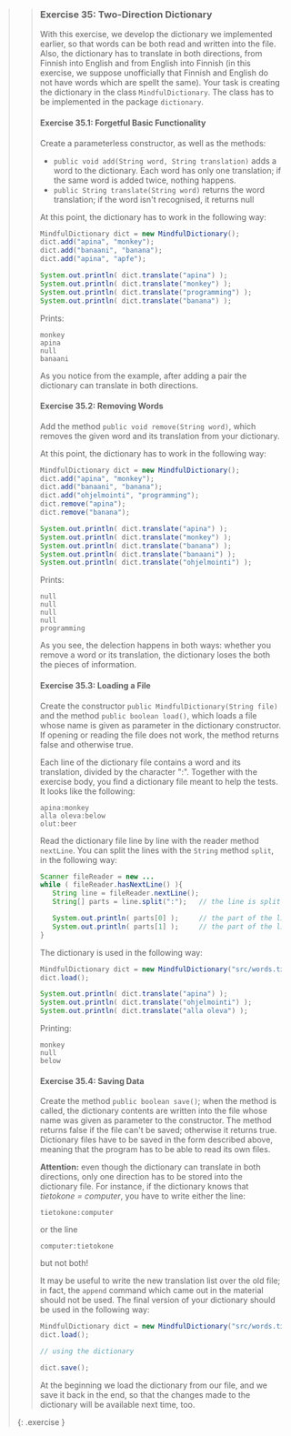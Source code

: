 >> ### Exercise 35: Two-Direction Dictionary
>>
>>With this exercise, we develop the dictionary we implemented earlier, so that words can be both read and written into the file. Also, the dictionary has to translate in both directions, from Finnish into English and from English into Finnish (in this exercise, we suppose unofficially that Finnish and English do not have words which are spellt the same). Your task is creating the dictionary in the class `MindfulDictionary`. The class has to be implemented in the package `dictionary`.
>>
>>#### Exercise 35.1: Forgetful Basic Functionality
>>
>>Create a parameterless constructor, as well as the methods:
>>
>>* `public void add(String word, String translation)` adds a word to the dictionary. Each word has only one translation; if the same word is added twice, nothing happens.
>>* `public String translate(String word)` returns the word translation; if the word isn't recognised, it returns null
>>
>>At this point, the dictionary has to work in the following way:
>>
>>```java
>>MindfulDictionary dict = new MindfulDictionary();
>>dict.add("apina", "monkey");
>>dict.add("banaani", "banana");
>>dict.add("apina", "apfe");
>>
>>System.out.println( dict.translate("apina") );
>>System.out.println( dict.translate("monkey") );
>>System.out.println( dict.translate("programming") );
>>System.out.println( dict.translate("banana") );
>>```
>>
>>Prints:
>>
>>```output
>>monkey
>>apina
>>null
>>banaani
>>```
>>
>>As you notice from the example, after adding a pair the dictionary can translate in both directions.
>>
>>#### Exercise 35.2: Removing Words
>>
>>Add the method `public void remove(String word)`, which removes the given word and its translation from your dictionary.
>>
>>At this point, the dictionary has to work in the following way:
>>
>>```java
>>MindfulDictionary dict = new MindfulDictionary();
>>dict.add("apina", "monkey");
>>dict.add("banaani", "banana");
>>dict.add("ohjelmointi", "programming");
>>dict.remove("apina");
>>dict.remove("banana");
>>
>>System.out.println( dict.translate("apina") );
>>System.out.println( dict.translate("monkey") );
>>System.out.println( dict.translate("banana") );
>>System.out.println( dict.translate("banaani") );
>>System.out.println( dict.translate("ohjelmointi") );
>>```
>>
>>Prints:
>>
>>```output
>>null
>>null
>>null
>>null
>>programming
>>``` 
>>
>>As you see, the delection happens in both ways: whether you remove a word or its translation, the dictionary loses the both the pieces of information.
>>
>>#### Exercise 35.3: Loading a File
>>
>>Create the constructor `public MindfulDictionary(String file)` and the method `public boolean load()`, which loads a file whose name is given as parameter in the dictionary constructor. If opening or reading the file does not work, the method returns false and otherwise true.
>>
>>Each line of the dictionary file contains a word and its translation, divided by the character ":". Together with the exercise body, you find a dictionary file meant to help the tests. It looks like the following:
>>
>>```output
>>apina:monkey
>>alla oleva:below
>>olut:beer
>>```
>>
>>Read the dictionary file line by line with the reader method `nextLine`. You can split the lines with the `String` method `split`, in the following way:
>>
>>```java
>>Scanner fileReader = new ...
>>while ( fileReader.hasNextLine() ){
>>    String line = fileReader.nextLine();
>>    String[] parts = line.split(":");   // the line is split at :
>>
>>    System.out.println( parts[0] );     // the part of the line before :
>>    System.out.println( parts[1] );     // the part of the line after :
>>}
>>```
>>
>>The dictionary is used in the following way:
>>
>>```java
>>MindfulDictionary dict = new MindfulDictionary("src/words.txt");
>>dict.load();
>>
>>System.out.println( dict.translate("apina") );
>>System.out.println( dict.translate("ohjelmointi") );
>>System.out.println( dict.translate("alla oleva") );
>>```
>>
>>Printing:
>>
>>```output
>>monkey
>>null
>>below
>>```
>>
>>#### Exercise 35.4: Saving Data
>>
>>Create the method `public boolean save()`; when the method is called, the dictionary contents are written into the file whose name was given as parameter to the constructor. The method returns false if the file can't be saved; otherwise it returns true. Dictionary files have to be saved in the form described above, meaning that the program has to be able to read its own files.
>>
>>**Attention:** even though the dictionary can translate in both directions, only one direction has to be stored into the dictionary file. For instance, if the dictionary knows that *tietokone = computer*, you have to write either the line:
>>
>>```output
>>tietokone:computer
>>```
>>
>>or the line
>>
>>```output
>>computer:tietokone
>>```
>>
>>but not both!
>>
>>It may be useful to write the new translation list over the old file; in fact, the `append` command which came out in the material should not be used.
>>The final version of your dictionary should be used in the following way:
>>
>>```java
>>MindfulDictionary dict = new MindfulDictionary("src/words.txt");
>>dict.load();
>>
>>// using the dictionary
>>
>>dict.save();
>>```
>>
>>At the beginning we load the dictionary from our file, and we save it back in the end, so that the changes made to the dictionary will be available next time, too.
>>
>{: .exercise }
